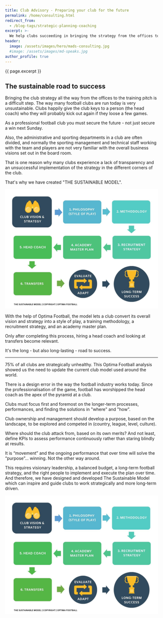 ```yaml
---
title: Club Advisory - Preparing your club for the future
permalink: /home/consulting.html
redirect_from:
  - /blog-tags/strategic-planning-coaching
excerpt: >-
  We help clubs succeeding in bringing the strategy from the offices to the training pitch and create sustainable clubs. We create a sustainable road to success.
header:
  image: /assets/images/hero/mads-consulting.jpg
  #image: /assets/images/md-speaks.jpg
author_profile: true
---
```


{{ page.excerpt }}

## The sustainable road to success

Bringing the club strategy all the way from the offices to the training pitch is a difficult step. The way many football clubs are run today is very unsustainable. Clubs happily give the club keys to a person (the head coach) who they will probably kick out again if they loose a few games.

As a professional football club you must secure the future - not just secure a win next Sunday.

Also, the administrative and sporting departments in a club are often divided, and normally the sporting management and technical staff working with the team and players are not very familiar with the overall business visions set out in the board room.

That is one reason why many clubs experience a lack of transparency and an unsuccessful implementation of the strategy in the different corners of the club.

That's why we have created "THE SUSTAINABLE MODEL".

![Optima Football Sustainable Model](/assets/images/uploads/thesustainablemodel_final_jpg.jpg)

With the help of Optima Football, the model lets a club convert its overall vision and strategy into a style of play, a training methodology, a recruitment strategy, and an academy master plan.

Only after completing this process, hiring a head coach and looking at transfers become relevant.

It's the long - but also long-lasting - road to success.

***

75% of all clubs are strategically unhealthy. This Optima Football analysis showed us the need to update the current club model used around the world.

There is a design error in the way the football industry works today. Since the professionalisation of the game, football has worshipped the head coach as the apex of the pyramid at a club.

Clubs must focus first and foremost on the longer-term processes, performances, and finding the solutions in "where" and "how".

Club ownership and management should develop a purpose, based on the landscape, to be explored and competed in (country, league, level, culture).

Where should the club attack from, based on its own merits? And not least, define KPIs to assess performance continuously rather than staring blindly at results.

It is “movement” and the ongoing performance that over time will solve the “purpose”... winning. Not the other way around.

This requires visionary leadership, a balanced budget, a long-term football strategy, and the right people to implement and execute the plan over time. And therefore, we have designed and developed The Sustainable Model which can inspire and guide clubs to work strategically and more long-term driven.

![Optima Football Sustainable Model](/assets/images/uploads/thesustainablemodel_final_jpg.jpg)
